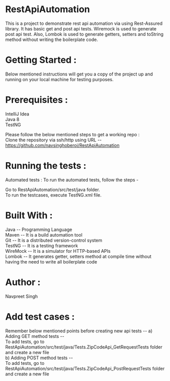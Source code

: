 # RestApiAutomation
This is a project to demonstrate rest api automation via using Rest-Assured library. It has basic get and post api tests. Wiremock is used to generate post api test. Also, Lombok is used to generate getters, setters and toString method without writing the boilerplate code.

# Getting Started :
Below mentioned instructions will get you a copy of the project up and running on your local machine for testing purposes.

# Prerequisites :
IntelliJ Idea                                                                                                                                                                                  
Java 8                                                                                                                                                                  
TestNG                                                                           

Please follow the below mentioned steps to get a working repo :                                                       
Clone the repository via ssh/http using URL -- https://github.com/navsinghoberoi/RestApiAutomation

# Running the tests :                                           
Automated tests : To run the automated tests, follow the steps -

Go to RestApiAutomation/src/test/java folder.                                                       
To run the testcases, execute TestNG.xml file.

# Built With :
Java -- Programming Language            
Maven -- It is a build automation tool                    
Git -- It is a distributed version-control system                               
TestNG -- It is a testing framework                                      
WireMock -- It is a simulator for HTTP-based APIs                                           
Lombok -- It generates getter, setters method at compile time without having the need to write all boilerplate code

# Author :
Navpreet Singh

# Add test cases :
Remember below mentioned points before creating new api tests -- 
a) Adding GET method tests --                                                           
To add tests, go to RestApiAutomation/src/test/java/Tests.ZipCodeApi_GetRequestTests folder and create a new file             
b) Adding POST method tests --                                                              
To add tests, go to RestApiAutomation/src/test/java/Tests.ZipCodeApi_PostRequestTests folder and create a new file
